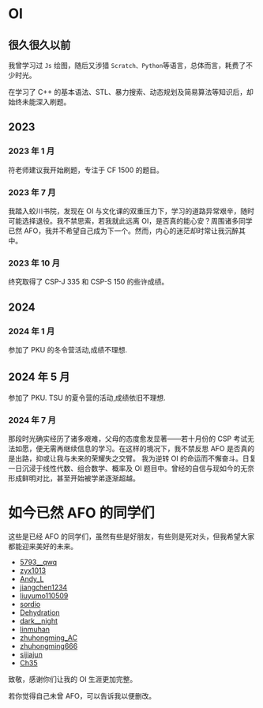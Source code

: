 # OI
## 很久很久以前
我曾学习过 $\texttt{Js}$ 绘图，随后又涉猎 $\texttt{Scratch、Python}$等语言，总体而言，耗费了不少时光。

在学习了 C++ 的基本语法、STL、暴力搜索、动态规划及简易算法等知识后，却始终未能深入刷题。

## 2023
### 2023 年 1 月
符老师建议我开始刷题，专注于 CF 1500 的题目。
### 2023 年 7 月
我踏入蛟川书院，发现在 OI 与文化课的双重压力下，学习的道路异常艰辛，随时可能选择退役。我不禁思索，若我就此远离 OI，是否真的能心安？周围诸多同学已然 AFO，我并不希望自己成为下一个。然而，内心的迷茫却时常让我沉醉其中。
### 2023 年 10 月
终究取得了 CSP-J 335 和 CSP-S 150 的些许成绩。
## 2024
### 2024 年 1 月
参加了 PKU 的冬令营活动,成绩不理想.
## 2024 年 5 月
参加了 PKU. TSU 的夏令营的活动,成绩依旧不理想.
### 2024 年 7 月
那段时光确实经历了诸多艰难，父母的态度愈发显著——若十月份的 CSP 考试无法如愿，便无需再继续信息的学习。在这样的境况下，我不禁反思 AFO 是否真的是出路，抑或让我与未来的荣耀失之交臂。
我为逆转 OI 的命运而不懈奋斗。日复一日沉浸于线性代数、组合数学、概率及 OI 题目中。曾经的自信与现如今的无奈形成鲜明对比，甚至开始被学弟逐渐超越。

# 如今已然 AFO 的同学们
这些是已经 AFO 的同学们，虽然有些是好朋友，有些则是死对头，但我希望大家都能迎来美好的未来。

- [5793__qwq](https://www.luogu.com.cn/user/464001)
- [zyx1013](https://www.luogu.com.cn/user/764698)
- [Andy_L](https://www.luogu.com.cn/user/460429)
- [jiangchen1234](https://www.luogu.com.cn/user/872579)
- [liuyumo110509](https://www.luogu.com.cn/user/1089333)
- [sordio](https://www.luogu.com.cn/user/578860)
- [Dehydration](https://www.luogu.com.cn/user/661534)
- [dark__night](https://www.luogu.com.cn/user/1064832)
- [linmuhan](https://www.luogu.com.cn/user/596590)
- [zhuhongming_AC](https://www.luogu.com.cn/user/748274)
- [zhuhongming666](https://www.luogu.com.cn/user/678975)
- [sijiajun](https://www.luogu.com.cn/user/501614)
- [Ch35](https://www.luogu.com.cn/user/672360)

致敬，感谢你们让我的 OI 生涯更加完整。

若你觉得自己未曾 AFO，可以告诉我以便删改。

